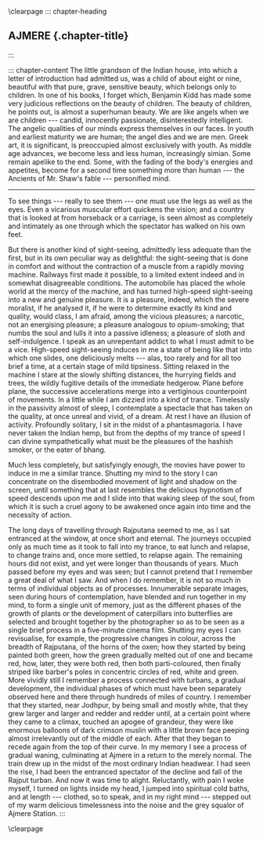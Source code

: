 \clearpage
::: chapter-heading
## AJMERE {.chapter-title}
:::

::: chapter-content
The little grandson of the Indian house, into which a letter of
introduction had admitted us, was a child of about eight or nine,
beautiful with that pure, grave, sensitive beauty, which belongs only to
children. In one of his books, I forget which, Benjamin Kidd has made
some very judicious reflections on the beauty of children. The beauty of
children, he points out, is almost a superhuman beauty. We are like
angels when we are children --- candid, innocently passionate,
disinterestedly intelligent. The angelic qualities of our minds express
themselves in our faces. In youth and earliest maturity we are human;
the angel dies and we are men. Greek art, it is significant, is
preoccupied almost exclusively with youth. As middle age advances, we
become less and less human, increasingly simian. Some remain apelike to
the end. Some, with the fading of the body's energies and appetites,
become for a second time something more than human --- the Ancients of Mr.
Shaw's fable --- personified mind.

***

To see things --- really to see them --- one must use the legs as well as
the eyes. Even a vicarious muscular effort quickens the vision; and a
country that is looked at from horseback or a carriage, is seen almost
as completely and intimately as one through which the spectator has
walked on his own feet.

But there is another kind of sight-seeing, admittedly less adequate than
the first, but in its own peculiar way as delightful: the sight-seeing
that is done in comfort and without the contraction of a muscle from a
rapidly moving machine. Railways first made it possible, to a limited
extent indeed and in somewhat disagreeable conditions. The automobile
has placed the whole world at the mercy of the machine, and has turned
high-speed sight-seeing into a new and genuine pleasure. It is a
pleasure, indeed, which the severe moralist, if he analysed it, if he
were to determine exactly its kind and quality, would class, I am
afraid, among the vicious pleasures; a narcotic, not an energising
pleasure; a pleasure analogous to opium-smoking; that numbs the soul and
lulls it into a passive idleness; a pleasure of sloth and
self-indulgence. I speak as an unrepentant addict to what I must admit
to be a vice. High-speed sight-seeing induces in me a state of being
like that into which one slides, one deliciously melts --- alas, too
rarely and for all too brief a time, at a certain stage of mild
tipsiness. Sitting relaxed in the machine I stare at the slowly shifting
distances, the hurrying fields and trees, the wildly fugitive details of
the immediate hedgerow. Plane before plane, the successive accelerations
merge into a vertiginous counterpoint of movements. In a little while I
am dizzied into a kind of trance. Timelessly in the passivity almost of
sleep, I contemplate a spectacle that has taken on the quality, at once
unreal and vivid, of a dream. At rest I have an illusion of activity.
Profoundly solitary, I sit in the midst of a phantasmagoria. I have
never taken the Indian hemp, but from the depths of my trance of speed I
can divine sympathetically what must be the pleasures of the hashish
smoker, or the eater of bhang.

Much less completely, but satisfyingly enough, the movies have power to
induce in me a similar trance. Shutting my mind to the story I can
concentrate on the disembodied movement of light and shadow on the
screen, until something that at last resembles the delicious hypnotism
of speed descends upon me and I slide into that waking sleep of the
soul, from which it is such a cruel agony to be awakened once again into
time and the necessity of action.

The long days of travelling through Rajputana seemed to me, as I sat
entranced at the window, at once short and eternal. The journeys
occupied only as much time as it took to fall into my trance, to eat
lunch and relapse, to change trains and, once more settled, to relapse
again. The remaining hours did not exist, and yet were longer than
thousands of years. Much passed before my eyes and was seen; but I
cannot pretend that I remember a great deal of what I saw. And when I do
remember, it is not so much in terms of individual objects as of
processes. Innumerable separate images, seen during hours of
contemplation, have blended and run together in my mind, to form a
single unit of memory, just as the different phases of the growth of
plants or the development of caterpillars into butterflies are selected
and brought together by the photographer so as to be seen as a single
brief process in a five-minute cinema film. Shutting my eyes I can
revisualise, for example, the progressive changes in colour, across the
breadth of Rajputana, of the horns of the oxen; how they started by
being painted both green, how the green gradually melted out of one and
became red, how, later, they were both red, then both parti-coloured,
then finally striped like barber's poles in concentric circles of red,
white and green. More vividly still I remember a process connected with
turbans, a gradual development, the individual phases of which must have
been separately observed here and there through hundreds of miles of
country. I remember that they started, near Jodhpur, by being small and
mostly white, that they grew larger and larger and redder and redder
until, at a certain point where they came to a climax, touched an apogee
of grandeur, they were like enormous balloons of dark crimson muslin
with a little brown face peeping almost irrelevantly out of the middle
of each. After that they began to recede again from the top of their
curve. In my memory I see a process of gradual waning, culminating at
Ajmere in a return to the merely normal. The train drew up in the midst
of the most ordinary Indian headwear. I had seen the rise, I had been
the entranced spectator of the decline and fall of the Rajput turban.
And now it was time to alight. Reluctantly, with pain I woke myself, I
turned on lights inside my head, I jumped into spiritual cold baths, and
at length --- clothed, so to speak, and in my right mind --- stepped out of
my warm delicious timelessness into the noise and the grey squalor of
Ajmere Station.
:::


\clearpage
